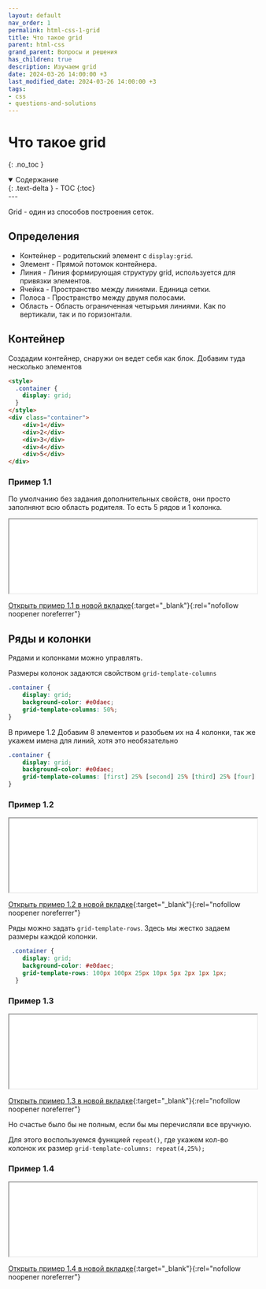 ```yaml
---
layout: default
nav_order: 1
permalink: html-css-1-grid
title: Что такое grid
parent: html-css
grand_parent: Вопросы и решения
has_children: true
description: Изучаем grid
date: 2024-03-26 14:00:00 +3
last_modified_date: 2024-03-26 14:00:00 +3
tags:
- css
- questions-and-solutions
---
```


# Что такое grid
{: .no_toc }

<details open markdown="block">
  <summary>
    Содержание
  </summary>
  {: .text-delta }
- TOC
{:toc}
</details>
---

Grid - один из способов построения сеток.

## Определения

- Контейнер - родительский элемент с `display:grid`.
- Элемент - Прямой потомок контейнера.
- Линия - Линия формирующая структуру grid, используется для привязки элементов.
- Ячейка - Пространство между линиями. Единица сетки.
- Полоса - Пространство между двумя полосами.
- Область - Область ограниченная четырьмя линиями. Как по вертикали, так и по горизонтали.

## Контейнер

Создадим контейнер, снаружи он ведет себя как блок. Добавим туда несколько элементов

````html
<style>
  .container {
    display: grid;
  }
</style>
<div class="container">
    <div>1</div>
    <div>2</div>
    <div>3</div>
    <div>4</div>
    <div>5</div>
</div>
````

### Пример 1.1

По умолчанию без задания дополнительных свойств, они просто заполняют всю область родителя.
То есть 5 рядов и 1 колонка.

<iframe class="" loading="lazy" title="" src="/assets/demo/qs/html-css/1/1.1-container.html" height="150" width="100%"></iframe>

[Открыть пример 1.1 в новой вкладке](/assets/demo/qs/html-css/1/1.1-container.html){:target="_blank"}{:rel="nofollow noopener noreferrer"}

## Ряды и колонки

Рядами и колонками можно управлять.

Размеры колонок задаются свойством `grid-template-columns`

````css
.container {
    display: grid;
    background-color: #e0daec;
    grid-template-columns: 50%;
}
````

В примере 1.2 Добавим 8 элементов и разобьем их на 4 колонки, так же укажем имена для линий, хотя это необязательно

````css
.container {
    display: grid;
    background-color: #e0daec;
    grid-template-columns: [first] 25% [second] 25% [third] 25% [four] 25%;
}
````

### Пример 1.2

<iframe class="" loading="lazy" title="" src="/assets/demo/qs/html-css/1/1.2-cols.html" height="150" width="100%"></iframe>

[Открыть пример 1.2 в новой вкладке](/assets/demo/qs/html-css/1/1.2-cols.html){:target="_blank"}{:rel="nofollow noopener noreferrer"}

Ряды можно задать `grid-template-rows`.
Здесь мы жестко задаем размеры каждой колонки.

````css
 .container {
    display: grid;
    background-color: #e0daec;
    grid-template-rows: 100px 100px 25px 10px 5px 2px 1px 1px;
  }
````

### Пример 1.3

<iframe class="" loading="lazy" title="" src="/assets/demo/qs/html-css/1/1.3-rows.html" height="150" width="100%"></iframe>

[Открыть пример 1.3 в новой вкладке](/assets/demo/qs/html-css/1/1.3-rows.html){:target="_blank"}{:rel="nofollow noopener noreferrer"}

Но счастье было бы не полным, если бы мы перечисляли все вручную.

Для этого воспользуемся функцией `repeat()`, где укажем кол-во колонок их размер `grid-template-columns: repeat(4,25%);`

### Пример 1.4

<iframe class="" loading="lazy" title="" src="/assets/demo/qs/html-css/1/1.4-repeat.html" height="150" width="100%"></iframe>

[Открыть пример 1.4 в новой вкладке](/assets/demo/qs/html-css/1/1.4-repeat.html){:target="_blank"}{:rel="nofollow noopener noreferrer"}










